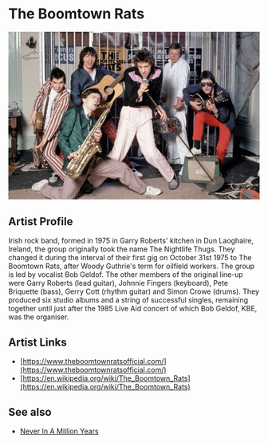 # The Boomtown Rats

![](../../assets/artists/The_Boomtown_Rats.png)

## Artist Profile

Irish rock band, formed in 1975 in Garry Roberts' kitchen in Dun Laoghaire, Ireland, the group originally took the name The Nightlife Thugs. They changed it during the interval of their first gig on October 31st 1975 to The Boomtown Rats, after Woody Guthrie's term for oilfield workers. The group is led by vocalist Bob Geldof. The other members of the original line-up were Garry Roberts (lead guitar), Johnnie Fingers (keyboard), Pete Briquette (bass), Gerry Cott (rhythm guitar) and Simon Crowe (drums). 
They produced six studio albums and a string of successful singles, remaining together until just after the 1985 Live Aid concert of which Bob Geldof, KBE, was the organiser.

## Artist Links

- [https://www.theboomtownratsofficial.com/](https://www.theboomtownratsofficial.com/)
- [https://en.wikipedia.org/wiki/The_Boomtown_Rats](https://en.wikipedia.org/wiki/The_Boomtown_Rats)


## See also

- [Never In A Million Years](Never_In_A_Million_Years.md)
